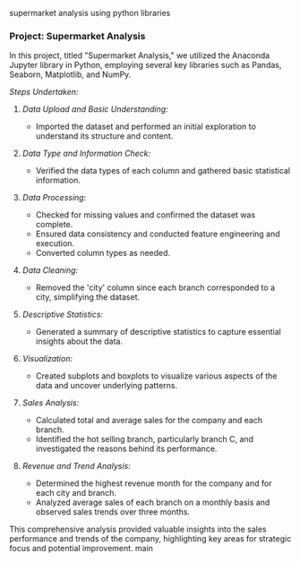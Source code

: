 supermarket analysis using python libraries
### Project: Supermarket Analysis

In this project, titled "Supermarket Analysis," we utilized the Anaconda Jupyter library in Python, employing several key libraries such as Pandas, Seaborn, Matplotlib, and NumPy.

*Steps Undertaken:*

1. *Data Upload and Basic Understanding:*
   - Imported the dataset and performed an initial exploration to understand its structure and content.

2. *Data Type and Information Check:*
   - Verified the data types of each column and gathered basic statistical information.

3. *Data Processing:*
   - Checked for missing values and confirmed the dataset was complete.
   - Ensured data consistency and conducted feature engineering and execution.
   - Converted column types as needed.

4. *Data Cleaning:*
   - Removed the 'city' column since each branch corresponded to a city, simplifying the dataset.

5. *Descriptive Statistics:*
   - Generated a summary of descriptive statistics to capture essential insights about the data.

6. *Visualization:*
   - Created subplots and boxplots to visualize various aspects of the data and uncover underlying patterns.

7. *Sales Analysis:*
   - Calculated total and average sales for the company and each branch.
   - Identified the hot selling branch, particularly branch C, and investigated the reasons behind its performance.

8. *Revenue and Trend Analysis:*
   - Determined the highest revenue month for the company and for each city and branch.
   - Analyzed average sales of each branch on a monthly basis and observed sales trends over three months.

This comprehensive analysis provided valuable insights into the sales performance and trends of the company, highlighting key areas for strategic focus and potential improvement.
 main
